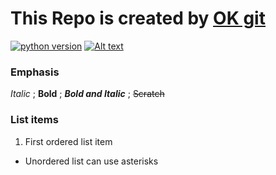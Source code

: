 # This Repo is created by [OK git][huik]
[![python version](https://img.shields.io/badge/python-3.5%20%7C%203.6%20%7C%203.7%20-blue)][pythonwebsite] 
[![Alt text](https://img.shields.io/pypi/v/huik-module 'Hover to see this text.')][huik]
### Emphasis
*Italic* ; **Bold** ; ***Bold and Italic*** ; ~~Scratch~~
### List items
1. First ordered list item
* Unordered list can use asterisks

[huik]:https://pypi.org/project/huik-module
[pythonwebsite]: https://www.python.org/downloads/release/python-375
